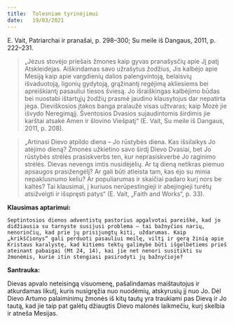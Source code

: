 ```yaml
---
title:  Tolesniam tyrinėjimui
date:   19/03/2021
---
```


E. Vait, Patriarchai ir pranašai, p. 298–300; Su meile iš Dangaus, 2011, p. 222–231. 

> <p></p>
> „Jėzus stovėjo priešais žmones kaip gyvas pranašysčių apie Jį patį Atskleidėjas. Aiškindamas savo užrašytus žodžius, Jis kalbėjo apie Mesiją kaip apie vargdienių dalios palengvintoją, belaisvių išvaduotoją, ligonių gydytoją, grąžinantį regėjimą akliesiems bei apreiškiantį pasauliui tiesos šviesą. Jo išraiškingas kalbėjimo būdas bei nuostabi ištartųjų žodžių prasmė jaudino klausytojus dar nepatirta jėga. Dieviškosios įtakos banga pralaužė visas užtvaras; kaip Mozė jie išvydo Neregimąjį. Šventosios Dvasios sujaudintomis širdimis jie karštai atsakė Amen ir šlovino Viešpatį“ (E. Vait, Su meile iš Dangaus, 2011, p. 208). 

> <p></p>
> „Artinasi Dievo atpildo diena – Jo rūstybės diena. Kas išsilaikys Jo atėjimo dieną? Žmonės užkietino savo širdį Dievo Dvasiai, bet Jo rūstybės strėlės prasiskverbs ten, kur neprasiskverbė Jo raginimo strėlės. Dievas nevengs imtis nusidėjėlių. Ar tą dieną netikras piemuo apsaugos prasižengėlį? Ar gali būti atleista tam, kas ėjo su minia nepaklusnumo keliu? Ar populiarumas ir skaičiai padaro kurį nors be kaltės? Tai klausimai, į kuriuos nerūpestingieji ir abejingieji turėtų atsižvelgti ir išspręsti patys“ (E. Vait, „Faith and Works“, p. 33).

**Klausimas aptarimui:** 

`Septintosios dienos adventistų pastorius apgalvotai pareiškė, kad jo didžiausia su tarnyste susijusi problema – tai bažnyčios narių, nenorinčių, kad prie jų prisijungtų kiti, uždarumas. Kaip „krikščionys“ gali perduoti pasauliui meilę, viltį ir gerą žinią apie Kristaus karalystę, kad kitiems tektų galimybė būti išgelbėtiems prieš ateinant pabaigai (Mt 24, 14), kai jie net nenori susitikti su žmonėmis, kurie itin stengiasi pasirodyti jų bažnyčioje?`

**Santrauka:** 

Dievas apvalo neteisingą visuomenę, pašalindamas maištautojus ir atkurdamas likutį, kuris nusigręžia nuo nuodėmių, atskyrusių jį nuo Jo. Dėl Dievo Artumo palaiminimų žmonės iš kitų tautų yra traukiami pas Dievą ir Jo tautą, kad jie taip pat galėtų džiaugtis Dievo malonės laikmečiu, kurį skelbia ir atneša Mesijas.